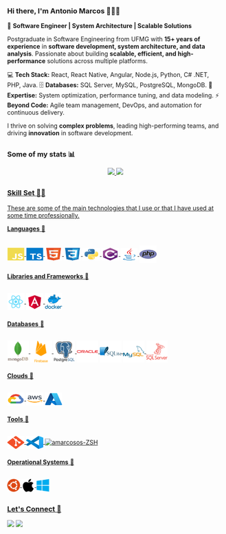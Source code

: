 ### Hi there, I'm Antonio Marcos 👨🏻‍💻

🚀 **Software Engineer | System Architecture | Scalable Solutions**

Postgraduate in Software Engineering from UFMG with **15+ years of experience** in **software development, system architecture, and data analysis**. Passionate about building **scalable, efficient, and high-performance** solutions across multiple platforms.

💻 **Tech Stack:** React, React Native, Angular, Node.js, Python, C# .NET, PHP, Java.
🗄️ **Databases:** SQL Server, MySQL, PostgreSQL, MongoDB.
🔧 **Expertise:** System optimization, performance tuning, and data modeling.
⚡ **Beyond Code:** Agile team management, DevOps, and automation for continuous delivery.

I thrive on solving **complex problems**, leading high-performing teams, and driving **innovation** in software development.

##
### Some of my stats 📊
<div align="center">
  <a href="https://github.com/amarcosos">
  <img height="180em" src="https://github-readme-stats.vercel.app/api?username=amarcosos&show_icons=true&theme=dracula&include_all_commits=true&count_private=true"/>
  <img height="180em" src="https://github-readme-stats.vercel.app/api/top-langs/?username=amarcosos&layout=compact&langs_count=7&theme=dracula"/>
</div>

##
### Skill Set 🤹🏻

These are some of the main technologies that I use or that I have used at some time professionally.
 
**Languages** 🚀

<div style="display: inline_block"><br>
  <img align="center" alt="amarcosos-Js" height="30" width="40" src="https://raw.githubusercontent.com/devicons/devicon/master/icons/javascript/javascript-plain.svg">
  <img align="center" alt="amarcosos-Ts" height="30" width="40" src="https://raw.githubusercontent.com/devicons/devicon/master/icons/typescript/typescript-plain.svg">
  <img align="center" alt="amarcosos-HTML" height="30" width="40" src="https://raw.githubusercontent.com/devicons/devicon/master/icons/html5/html5-original.svg">
  <img align="center" alt="amarcosos-CSS" height="30" width="40" src="https://raw.githubusercontent.com/devicons/devicon/master/icons/css3/css3-original.svg">
  <img align="center" alt="amarcosos-Python" height="30" width="40" src="https://raw.githubusercontent.com/devicons/devicon/master/icons/python/python-original.svg">
  <img align="center" alt="amarcosos-Csharp" height="30" width="40" src="https://raw.githubusercontent.com/devicons/devicon/master/icons/csharp/csharp-original.svg">
  <img align="center" alt="amarcosos-Java" height="30" width="40" src="https://raw.githubusercontent.com/devicons/devicon/master/icons/java/java-original.svg">
  <img align="center" alt="amarcosos-PHP" height="40" width="40" src="https://raw.githubusercontent.com/devicons/devicon/master/icons/php/php-original.svg">
</div>

###
**Libraries and Frameworks** 🚀

<div style="display: inline_block"><br>
  <img align="center" alt="amarcosos-React" height="40" width="40" src="https://raw.githubusercontent.com/github/explore/master/topics/react/react.png">
  <img align="center" alt="amarcosos-Angular" height="40" width="40" src="https://raw.githubusercontent.com/github/explore/master/topics/angular/angular.png">
  <img align="center" alt="amarcosos-Docker" height="40" width="40" src="https://raw.githubusercontent.com/github/explore/master/topics/docker/docker.png">
</div>
  
###
**Databases** 🚀

<div style="display: inline_block"><br>
  <img align="center" alt="amarcosos-MongoDB" height="50" width="50" src="https://raw.githubusercontent.com/devicons/devicon/master/icons/mongodb/mongodb-original-wordmark.svg">
  <img align="center" alt="amarcosos-Firebase" height="50" width="50" src="https://raw.githubusercontent.com/devicons/devicon/master/icons/firebase/firebase-plain-wordmark.svg">
  <img align="center" alt="amarcosos-PostgreSQL" height="50" width="50" src="https://raw.githubusercontent.com/devicons/devicon/master/icons/postgresql/postgresql-original-wordmark.svg">
  <img align="center" alt="amarcosos-Oracle" height="50" width="50" src="https://raw.githubusercontent.com/devicons/devicon/master/icons/oracle/oracle-original.svg">
  <img align="center" alt="amarcosos-SQLite" height="50" width="50" src="https://raw.githubusercontent.com/devicons/devicon/master/icons/sqlite/sqlite-original-wordmark.svg">
  <img align="center" alt="amarcosos-MySQL" height="50" width="50" src="https://raw.githubusercontent.com/devicons/devicon/master/icons/mysql/mysql-original-wordmark.svg">
  <img align="center" alt="amarcosos-SQLServer" height="50" width="50" src="https://raw.githubusercontent.com/devicons/devicon/master/icons/microsoftsqlserver/microsoftsqlserver-plain-wordmark.svg">
</div>
  
###
**Clouds** 🚀

<div style="display: inline_block"><br>
  <img align="center" alt="amarcosos-GCP" height="30" width="40" src="https://raw.githubusercontent.com/devicons/devicon/master/icons/googlecloud/googlecloud-original.svg">
  <img align="center" alt="amarcosos-AWS" height="30" width="40" src="https://raw.githubusercontent.com/github/explore/master/topics/aws/aws.png">
  <img align="center" alt="amarcosos-Azure" height="30" width="40" src="https://raw.githubusercontent.com/devicons/devicon/master/icons/azure/azure-original.svg">
</div>
  
###
**Tools** 🚀

<div style="display: inline_block"><br>
  <img align="center" alt="amarcosos-Git" height="30" width="40" src="https://raw.githubusercontent.com/devicons/devicon/master/icons/git/git-original.svg">
  <img align="center" alt="amarcosos-VSCode" height="30" width="40" src="https://raw.githubusercontent.com/devicons/devicon/master/icons/vscode/vscode-original.svg">
  <img align="center" alt="amarcosos-ZSH" height="30" width="40" src="https://s3.amazonaws.com/ohmyzsh/oh-my-zsh-logo.png">
</div>
  
###
**Operational Systems** 🚀

<div style="display: inline_block"><br>
  <img align="center" alt="amarcosos-Ubuntu" height="30" width="30" src="https://raw.githubusercontent.com/github/explore/master/topics/ubuntu/ubuntu.png">
  <img align="center" alt="amarcosos-OSX" height="30" width="30" src="https://raw.githubusercontent.com/github/explore/master/topics/apple/apple.png">
  <img align="center" alt="amarcosos-ZSH" height="30" width="30" src="https://raw.githubusercontent.com/devicons/devicon/master/icons/windows8/windows8-original.svg">
</div>

##
### Let's Connect 🤝
 
<div> 
  <a href="https://www.linkedin.com/in/antônio-marcos-a8666168" target="_blank"><img src="https://img.shields.io/badge/-LinkedIn-%230077B5?style=for-the-badge&logo=linkedin&logoColor=white" target="_blank"></a> 
  <a href = "mailto:amarcos.os@hotmail.com"><img src="https://img.shields.io/badge/Microsoft_Outlook-0078D4?style=for-the-badge&logo=microsoft-outlook&logoColor=white" target="_blank"></a>
</div>
